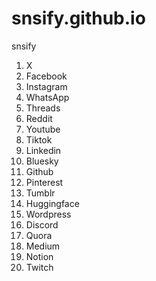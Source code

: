 # snsify.github.io
snsify

1. X
2. Facebook
3. Instagram
4. WhatsApp
5. Threads
6. Reddit
7. Youtube
8. Tiktok
9. Linkedin
10. Bluesky
11. Github
12. Pinterest
13. Tumblr
14. Huggingface
15. Wordpress
16. Discord
17. Quora
18. Medium
19. Notion
20. Twitch
